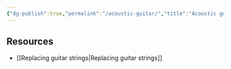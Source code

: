 ```yaml
---
{"dg-publish":true,"permalink":"/acoustic-guitar/","title":"Acoustic guitar","tags":["music","arts"]}
---
```



## Resources

- [[Replacing guitar strings\|Replacing guitar strings]]